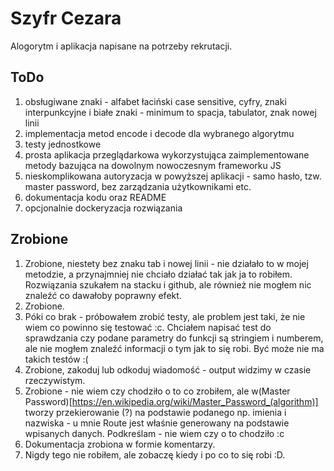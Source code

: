 # Szyfr Cezara

Alogorytm i aplikacja napisane na potrzeby rekrutacji.

## ToDo

1. obsługiwane znaki - alfabet łaciński case sensitive, cyfry, znaki interpunkcyjne i białe znaki - minimum to spacja, tabulator, znak nowej linii
2. implementacja metod encode i decode dla wybranego algorytmu
3. testy jednostkowe
4. prosta aplikacja przeglądarkowa wykorzystująca zaimplementowane metody bazująca na dowolnym nowoczesnym frameworku JS
5. nieskomplikowana autoryzacja w powyższej aplikacji - samo hasło, tzw. master password, bez zarządzania użytkownikami etc.
6. dokumentacja kodu oraz README
7. opcjonalnie dockeryzacja rozwiązania

## Zrobione

1. Zrobione, niestety bez znaku tab i nowej linii - nie działało to w mojej metodzie, a przynajmniej nie chciało działać tak jak ja to robiłem. Rozwiązania szukałem na stacku i github, ale również nie mogłem nic znaleźć co dawałoby poprawny efekt.
2. Zrobione.
3. Póki co brak - próbowałem zrobić testy, ale problem jest taki, że nie wiem co powinno się testować :c. Chciałem napisać test do sprawdzania czy podane parametry do funkcji są stringiem i numberem, ale nie mogłem znaleźć informacji o tym jak to się robi. Być może nie ma takich testów :(
4. Zrobione, zakoduj lub odkoduj wiadomość - output widzimy w czasie rzeczywistym.
5. Zrobione - nie wiem czy chodziło o to co zrobiłem, ale w(Master Password)[https://en.wikipedia.org/wiki/Master_Password_(algorithm)] tworzy przekierowanie (?) na podstawie podanego np. imienia i nazwiska - u mnie Route jest właśnie generowany na podstawie wpisanych danych. Podkreślam - nie wiem czy o to chodziło :c
6. Dokumentacja zrobiona w formie komentarzy.
7. Nigdy tego nie robiłem, ale zobaczę kiedy i po co to się robi :D.

